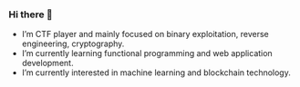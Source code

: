 ### Hi there 👋

- I’m CTF player and mainly focused on binary exploitation, reverse engineering, cryptography.
- I’m currently learning functional programming and web application development.
- I’m currently interested in machine learning and blockchain technology.
